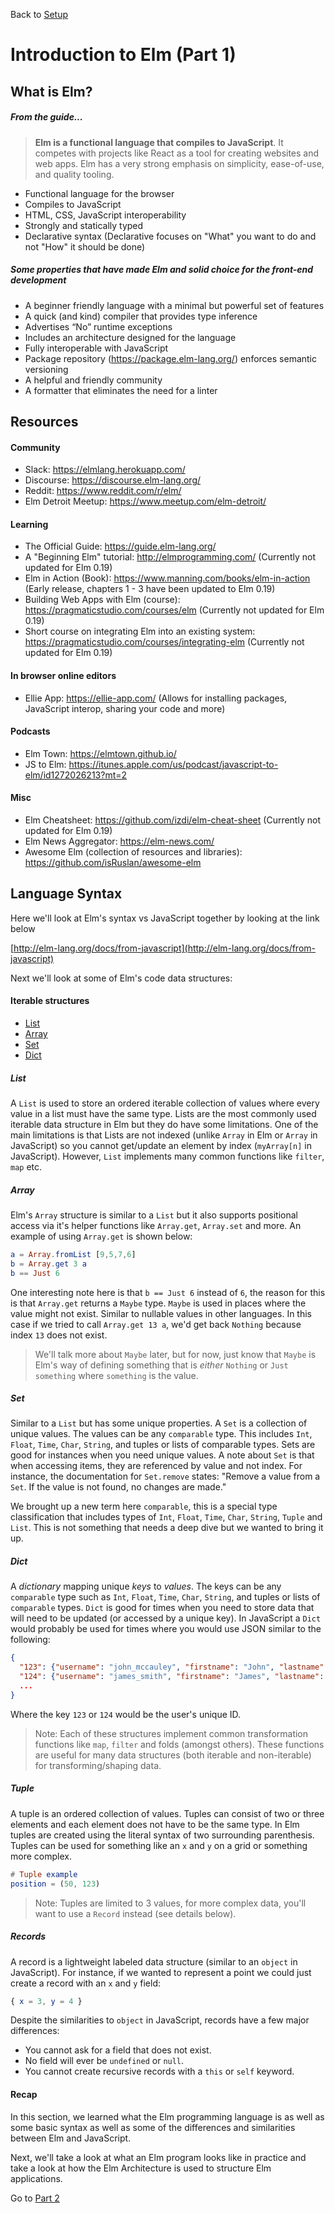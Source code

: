 Back to [Setup](../setup/README.md)

# Introduction to Elm (Part 1)
 
## What is Elm?

##### From the guide...
> __Elm is a functional language that compiles to JavaScript__. It competes with projects like React as a tool for creating websites and web apps. Elm has a very strong emphasis on simplicity, ease-of-use, and quality tooling.

- Functional language for the browser
- Compiles to JavaScript
- HTML, CSS, JavaScript interoperability
- Strongly and statically typed
- Declarative syntax (Declarative focuses on "What" you want to do and not "How" it should be done)

##### Some properties that have made Elm and solid choice for the front-end development  
- A beginner friendly language with a minimal but powerful set of features
- A quick (and kind) compiler that provides type inference
- Advertises “No” runtime exceptions
- Includes an architecture designed for the language
- Fully interoperable with JavaScript
- Package repository (https://package.elm-lang.org/) enforces semantic versioning
- A helpful and friendly community
- A formatter that eliminates the need for a linter

## Resources

#### Community
- Slack: https://elmlang.herokuapp.com/
- Discourse: https://discourse.elm-lang.org/
- Reddit: https://www.reddit.com/r/elm/
- Elm Detroit Meetup: https://www.meetup.com/elm-detroit/

#### Learning
<!---Examples from the official site: http://elm-lang.org/examples -->
- The Official Guide: https://guide.elm-lang.org/
- A "Beginning Elm" tutorial: http://elmprogramming.com/ (Currently not updated for Elm 0.19)
- Elm in Action (Book): https://www.manning.com/books/elm-in-action (Early release, chapters 1 - 3 have been updated to Elm 0.19)
- Building Web Apps with Elm (course): https://pragmaticstudio.com/courses/elm (Currently not updated for Elm 0.19)
- Short course on integrating Elm into an existing system: https://pragmaticstudio.com/courses/integrating-elm (Currently not updated for Elm 0.19)

#### In browser online editors
<!-- - Try Elm (for simple coding): http://elm-lang.org/try -->
- Ellie App: https://ellie-app.com/ (Allows for installing packages, JavaScript interop, sharing your code and more)
 
#### Podcasts
- Elm Town: https://elmtown.github.io/ 
- JS to Elm: https://itunes.apple.com/us/podcast/javascript-to-elm/id1272026213?mt=2

#### Misc
- Elm Cheatsheet: https://github.com/izdi/elm-cheat-sheet (Currently not updated for Elm 0.19)
- Elm News Aggregator: https://elm-news.com/
- Awesome Elm (collection of resources and libraries): https://github.com/isRuslan/awesome-elm

## Language Syntax

Here we'll look at Elm's syntax vs JavaScript together by looking at the link below

[http://elm-lang.org/docs/from-javascript](http://elm-lang.org/docs/from-javascript)

Next we'll look at some of Elm's code data structures:


#### Iterable structures
- [List](http://package.elm-lang.org/packages/elm-lang/core/latest/List)
- [Array](http://package.elm-lang.org/packages/elm-lang/core/latest/Array)
- [Set](http://package.elm-lang.org/packages/elm-lang/core/latest/Set)
- [Dict](http://package.elm-lang.org/packages/elm-lang/core/latest/Dict)

##### List
A `List` is used to store an ordered iterable collection of values where every value in a list must have the same type. Lists are the most commonly used iterable data structure in Elm but they do have some limitations. One of the main limitations is that Lists are not indexed (unlike `Array` in Elm or `Array` in JavaScript) so you cannot get/update an element by index (`myArray[n]` in JavaScript). However, `List` implements many common functions like `filter`, `map` etc.

##### Array
Elm's `Array` structure is similar to a `List` but it also supports positional access via it's helper functions like `Array.get`, `Array.set` and more. An example of using `Array.get` is shown below:

```elm
a = Array.fromList [9,5,7,6]
b = Array.get 3 a
b == Just 6
```

One interesting note here is that `b == Just 6` instead of `6`, the reason for this is that `Array.get` returns a `Maybe` type. `Maybe` is used in places where the value might not exist. Similar to nullable values in other languages. In this case if we tried to call `Array.get 13 a`, we'd get back `Nothing` because index `13` does not exist. 

> We'll talk more about `Maybe` later, but for now, just know that `Maybe` is Elm's way of defining something that is _either_ `Nothing` or `Just something` where `something` is the value.

##### Set
Similar to a `List` but has some unique properties. A `Set` is a collection of unique values. The values can be any `comparable` type. This includes `Int`, `Float`, `Time`, `Char`, `String`, and tuples or lists of comparable types. Sets are good for instances when you need unique values. A note about `Set` is that when accessing items, they are referenced by value and not index. For instance, the documentation for `Set.remove` states: "Remove a value from a `Set`. If the value is not found, no changes are made."

We brought up a new term here `comparable`, this is a special type classification that includes types of `Int`, `Float`, `Time`, `Char`, `String`, `Tuple` and `List`. This is not something that needs a deep dive but we wanted to bring it up.

##### Dict
A _dictionary_ mapping unique _keys_ to _values_. The keys can be any `comparable` type such as `Int`, `Float`, `Time`, `Char`,
`String`, and tuples or lists of `comparable` types. `Dict` is good for times when you need to store data that will need to be updated (or accessed by a unique key). In JavaScript a `Dict` would probably be used for times where you would use JSON similar to the following:
 
```json
{
  "123": {"username": "john_mccauley", "firstname": "John", "lastname": "McCauley"},
  "124": {"username": "james_smith", "firstname": "James", "lastname": "Smith"},
  ...
}
```

Where the key `123` or `124` would be the user's unique ID. 

>Note: Each of these structures implement common transformation functions like `map`, `filter` and folds (amongst others). 
>These functions are useful for many data structures (both iterable and non-iterable) for transforming/shaping data.

##### Tuple

A tuple is an ordered collection of values. Tuples can consist of two or three elements and each element does not have to be the same type. In Elm tuples are created using the literal syntax of two surrounding parenthesis. Tuples can be used for something like an `x` and `y` on a grid or something more complex. 

```elm
# Tuple example
position = (50, 123)
```

>Note: Tuples are limited to 3 values, for more complex data, you'll want to use a `Record` instead (see details below). 

##### Records

A record is a lightweight labeled data structure (similar to an `object` in JavaScript).
For instance, if we wanted to represent a point we could just create a record with an `x` and `y` field:

```elm
{ x = 3, y = 4 }
```

Despite the similarities to `object` in JavaScript, records have a few major differences:

- You cannot ask for a field that does not exist.
- No field will ever be `undefined` or `null`.
- You cannot create recursive records with a `this` or `self` keyword.

#### Recap

In this section, we learned what the Elm programming language is as well as some basic syntax as well
as some of the differences and similarities between Elm and JavaScript.

Next, we'll take a look at what an Elm program looks like in practice and take a look at how
the Elm Architecture is used to structure Elm applications.

Go to [Part 2](../part2/README.md)